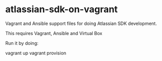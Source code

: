 # atlassian-sdk-on-vagrant
Vagrant and Ansible support files for doing Atlassian SDK development.

This requires Vagrant, Ansible and Virtual Box

Run it by doing:

vagrant up
vagrant provision
